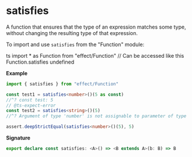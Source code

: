 # satisfies

A function that ensures that the type of an expression matches some type,
without changing the resulting type of that expression.

To import and use `satisfies` from the "Function" module:

ts
import \* as Function from "effect/Function"
// Can be accessed like this
Function.satisfies
undefined

**Example**

```ts
import { satisfies } from "effect/Function"

const test1 = satisfies<number>()(5 as const)
//^? const test: 5
// @ts-expect-error
const test2 = satisfies<string>()(5)
//^? Argument of type 'number' is not assignable to parameter of type 'string'

assert.deepStrictEqual(satisfies<number>()(5), 5)
```

**Signature**

```ts
export declare const satisfies: <A>() => <B extends A>(b: B) => B
```
